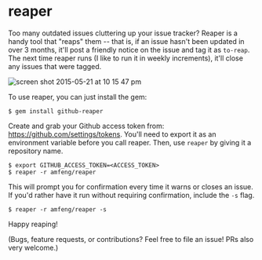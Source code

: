 reaper
======

Too many outdated issues cluttering up your issue tracker? Reaper is a handy tool that "reaps" them -- that is, if an issue hasn't been updated in over 3 months, it'll post a friendly notice on the issue and tag it as `to-reap`. The next time reaper runs (I like to run it in weekly increments), it'll close any issues that were tagged.

![screen shot 2015-05-21 at 10 15 47 pm](https://cloud.githubusercontent.com/assets/286015/7764483/ff043714-0006-11e5-824d-04a3efcbc51a.png)

To use reaper, you can just install the gem:

```
$ gem install github-reaper
```

Create and grab your Github access token from: https://github.com/settings/tokens. You'll need to export it as an environment variable before you call reaper. Then, use `reaper` by giving it a repository name.

```
$ export GITHUB_ACCESS_TOKEN=<ACCESS_TOKEN>
$ reaper -r amfeng/reaper
```

This will prompt you for confirmation every time it warns or closes an issue. If you'd rather have it run without requiring confirmation, include the `-s` flag.

```
$ reaper -r amfeng/reaper -s
```

Happy reaping!

(Bugs, feature requests, or contributions? Feel free to file an issue! PRs also very welcome.)

